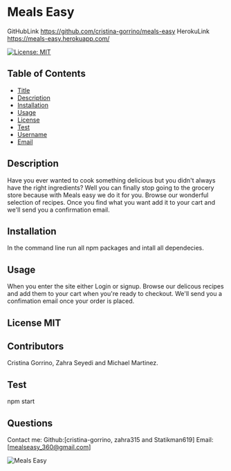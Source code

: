 # Meals Easy

GitHubLink https://github.com/cristina-gorrino/meals-easy
HerokuLink https://meals-easy.herokuapp.com/

[![License: MIT](https://img.shields.io/badge/License-MIT-yellow.svg)](https://opensource.org/licenses/MIT)

## Table of Contents

- [Title](#Title)
- [Description](#description)
- [Installation](#installation)
- [Usage](#usage)
- [License](#license)
- [Test](#test)
- [Username](#username)
- [Email](#license)

## Description

Have you ever wanted to cook something delicious but you didn't always
have the right ingredients? Well you can finally stop going to the grocery
store because with Meals easy we do it for you. Browse our wonderful
selection of recipes. Once you find what you want add it to your cart and
we'll send you a confirmation email.

## Installation

In the command line run all npm packages and intall all dependecies.

## Usage

When you enter the site either Login or signup. Browse our delicous recipes and add them to your cart when you're ready to checkout. We'll send you a confimation email once your order is placed.

## License MIT

## Contributors

Cristina Gorrino, Zahra Seyedi and Michael Martinez.

## Test

npm start

## Questions

Contact me:
Github:[cristina-gorrino, zahra315 and Statikman619]
Email:[mealseasy_360@gmail.com]


![Meals Easy](https://user-images.githubusercontent.com/73040685/123716813-62a5e080-d830-11eb-89c7-6193c258c71f.png)


